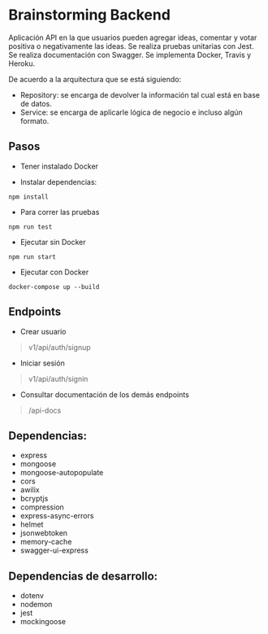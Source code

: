 # Brainstorming Backend


Aplicación API en la que usuarios pueden agregar ideas, comentar y votar positiva o negativamente las ideas. Se realiza pruebas unitarias con Jest. Se realiza documentación con Swagger. Se implementa Docker, Travis y Heroku.


De acuerdo a la arquitectura que se está siguiendo:
- Repository: se encarga de devolver la información tal cual está en base de datos.
- Service: se encarga de aplicarle lógica de negocio e incluso algún formato.

## Pasos

* Tener instalado Docker

* Instalar dependencias:
```
npm install
```

* Para correr las pruebas

```
npm run test
```

* Ejecutar sin Docker

```
npm run start
```

* Ejecutar con Docker
```
docker-compose up --build
```

## Endpoints

* Crear usuario
> v1/api/auth/signup

* Iniciar sesión
> v1/api/auth/signin

* Consultar documentación de los demás endpoints
> /api-docs

## Dependencias:

* express
* mongoose
* mongoose-autopopulate
* cors
* awilix
* bcryptjs
* compression
* express-async-errors
* helmet
* jsonwebtoken
* memory-cache
* swagger-ui-express

## Dependencias de desarrollo:

* dotenv
* nodemon
* jest
* mockingoose